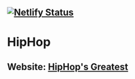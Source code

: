 ## [![Netlify Status](https://api.netlify.com/api/v1/badges/cfcef709-e566-4535-a10d-05ae7e6bb62d/deploy-status)](https://app.netlify.com/sites/hip-hops-greatest/deploys)
# HipHop 
## Website: [HipHop's Greatest](https://hip-hops-greatest.netlify.com/)
